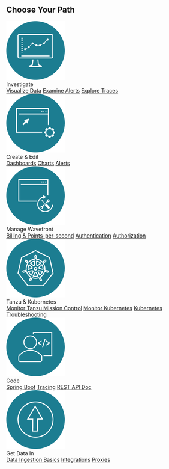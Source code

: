<div class="choose-path-container">
    <div class="row section-header">
        <h2>Choose Your Path</h2>
        <div class="aa-input-container desktop" id="aa-input-container"></div>
        <div class="container mobile-search">
            <div class="aa-input-container mobile" id="aa-input-container-mobile"></div>
        </div>
    </div>
    <div class="row choose-path-card-wrapper">
        <div class="choose-path-card col-md-4 col-sm-12">
            <img src="/images/investigate.png" alt="icon"/>
            <div class="choose-path-card-title">Investigate</div>
            <div class="choose-path-card-links">
                <a href="ui_examine_data.html">Visualize Data</a>
                <a href="alerts.html">Examine Alerts</a>
                <a href="tracing_basics.html">Explore Traces</a>
            </div>
        </div>
        <div class="choose-path-card col-md-4 col-sm-12">
            <img src="/images/create_edit.png" alt="icon"/>
            <div class="choose-path-card-title">Create & Edit</div>
            <div class="choose-path-card-links">
                <a href="ui_dashboards.html">Dashboards</a>
                <a href="ui_charts.html">Charts</a>
                <a href="alerts_manage.html">Alerts</a>
            </div>
        </div>
        <div class="choose-path-card col-md-4 col-sm-12">
            <img src="/images/administration_fill.png" alt="icon"/>
            <div class="choose-path-card-title">Manage Wavefront</div>
            <div class="choose-path-card-links">
                <a href="wavefront_usage_info.html">Billing & Points-per-second</a>
                <a href="authentication.html">Authentication</a>
                <a href="authorization.html">Authorization</a>
            </div>
        </div>
    </div>
    <div class="row choose-path-card-wrapper">
        <div class="choose-path-card col-md-4 col-sm-12">
            <img src="/images/tanzu_k8s.png" alt="icon"/>
            <div class="choose-path-card-title">Tanzu & Kubernetes</div>
            <div class="choose-path-card-links">
                <a href="integrations_tmc_howto.html">Monitor Tanzu Mission Control</a>
                <a href="wavefront_kubernetes.html">Monitor Kubernetes</a>
                <a href="wf_kubernetes_troubleshooting.html">Kubernetes Troubleshooting</a>
            </div>
        </div>
        <div class="choose-path-card col-md-4 col-sm-12">
            <img src="/images/code.png" alt="icon"/>
            <div class="choose-path-card-title">Code</div>
            <div class="choose-path-card-links">
                <a href="wavefront_springboot.html">Spring Boot</a>
                <a href="tracing_java_tutorial.html">Tracing</a>
                <a href="wavefront_api.html">REST API Doc</a>
            </div>
        </div>
        <div class="choose-path-card col-md-4 col-sm-12">
            <img src="/images/get_data_in.png" alt="icon"/>
            <div class="choose-path-card-title">Get Data In</div>
            <div class="choose-path-card-links">
                <a href="wavefront_data_ingestion.html">Data Ingestion Basics</a>
                <a href="integrations.html">Integrations</a>
                <a href="proxies.html">Proxies</a>
            </div>
        </div>
    </div>
</div>